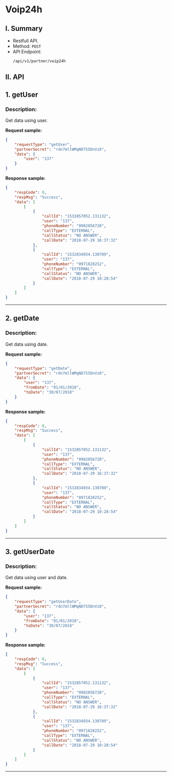 # Voip24h

## I. Summary
- Restfull API.
- Method: `POST`
- API Endpoint:
    ```sh
    /api/v1/partner/voip24h
    ```
## II. API
## 1. getUser
### Description:
Get data using user.

**Request sample:**
```json
{
	"requestType": "getUser",
	"partnerSecret": "rdn7mllWMqND7S5DnVz8",
	"data": {
		"user": "137"
	}
}
```

**Response sample:**
```json
{
    "respCode": 0,
    "respMsg": "Success",
    "data": [
        [
            {
                "callId": "1532857052.131132",
                "user": "137",
                "phoneNumber": "0982056720",
                "callType": "EXTERNAL",
                "callStatus": "NO ANSWER",
                "callDate": "2018-07-29 16:37:32"
            },
            {
                "callId": "1532834934.130789",
                "user": "137",
                "phoneNumber": "0971828252",
                "callType": "EXTERNAL",
                "callStatus": "NO ANSWER",
                "callDate": "2018-07-29 10:28:54"
            }
        ]
    ]
}
```
---
## 2. getDate
### Description:
Get data using date.

**Request sample:**
```json
{
	"requestType": "getDate",
	"partnerSecret": "rdn7mllWMqND7S5DnVz8",
	"data": {
		"user": "137",
		"fromDate": "01/01/2018",
		"toDate": "30/07/2018"
	}
}
```

**Response sample:**
```json
{
    "respCode": 0,
    "respMsg": "Success",
    "data": [
        [
            {
                "callId": "1532857052.131132",
                "user": "137",
                "phoneNumber": "0982056720",
                "callType": "EXTERNAL",
                "callStatus": "NO ANSWER",
                "callDate": "2018-07-29 16:37:32"
            },
            {
                "callId": "1532834934.130789",
                "user": "137",
                "phoneNumber": "0971828252",
                "callType": "EXTERNAL",
                "callStatus": "NO ANSWER",
                "callDate": "2018-07-29 10:28:54"
            }
        ]
    ]
}
```
---
## 3. getUserDate
### Description:
Get data using user and date.

**Request sample:**
```json
{
	"requestType": "getUserDate",
	"partnerSecret": "rdn7mllWMqND7S5DnVz8",
	"data": {
		"user": "137",
		"fromDate": "01/01/2018",
		"toDate": "30/07/2018"
	}
}
```

**Response sample:**
```json
{
    "respCode": 0,
    "respMsg": "Success",
    "data": [
        [
            {
                "callId": "1532857052.131132",
                "user": "137",
                "phoneNumber": "0982056720",
                "callType": "EXTERNAL",
                "callStatus": "NO ANSWER",
                "callDate": "2018-07-29 16:37:32"
            },
            {
                "callId": "1532834934.130789",
                "user": "137",
                "phoneNumber": "0971828252",
                "callType": "EXTERNAL",
                "callStatus": "NO ANSWER",
                "callDate": "2018-07-29 10:28:54"
            }
        ]
    ]
}
```
---
